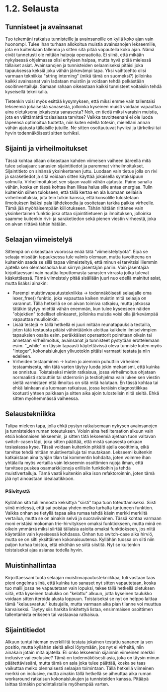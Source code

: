 # 1.2. Selausta


## Tunnisteet ja avainsanat

Tuo tekemäni ratkaisu tunnisteille ja avainsanoille on kyllä koko ajan vain huonompi.
Tulee ihan turhaan allokoitua muistia avainsanojen lekseemille, jota en kuitenkaan
tallenna ja sitten sitä pitää vapautella koko ajan. Nämä eivät tunnetusti ole mitään
halpoja operaatioita. Ei siinä, että mikään nykyisessä ohjelmassa olisi erityisen halpaa,
mutta hyvä pitää mielessä tällaiset asiat. Avainsanojen ja tunnisteiden selaamiseksi
pitäisi joka tapauksessa keksiä joku vähän järkevämpi tapa. Yksi vaihtoehto olisi varmaan
tekniikka "string interning" (mikä tämä on suomeksi?) jolloinka kaikki avainsanat vain
ladataan muistiin ja voidaan tehdä pelkästään osoitinvertailuja. Samaan rahaan oikeastaan
kaikki tunnisteet voitaisiin tehdä kyseisellä tekniikalla.

Tietenkin voisi myös esittää kysymyksen, että miksi emme vain tallentaisi lekseemiä
jokaisesta sanasesta, jolloinka kyseinen muisti voidaan vapauttaa aina oletuksena jokaisesta
sanasesta? Noh, en tiedä miksi varaisin muistia, jota en välttämättä tosiasiassa tarvitse?
Vaikka tavoitteenani ei ole luoda läpeensä optimoitua tuotetta, niin kuten edellä totesin,
mielelläni annan vähän ajatusta tällaisille jutuille. Ne sitten osottautuvat hyviksi ja
tärkeiksi tai hyvin todennäköisesti sitten turhiksi.


## Sijainti ja virheilmoitukset

Tässä kohtaa ollaan oikeastaan kahden viimeisen vaiheen ääreellä mitä tulee selaajaan:
sanasien sijaintitiedot ja paremmat virheilmoitukset. Sijaintitieto on sinänsä yksinkertanen
juttu. Luodaan vain tietue jolla on rivi ja saraketiedot ja sitä voidaan sitten käyttää
jokaisella syntaksipuun solmulla. Virheilmoitukset sen sijaan vaatii vähän ajatusta. Paino
sanalla vähän, koska en tässä kohtaa ihan liikaa halua sille antaa energiaa. Tulin kuitenkin
siihen tulokseen, että tällä kertaa en ala luomaan sellaisia virheilmoituksia, jota tein
tulkin kanssa, että konsolille tulostetaan ilmoituksen lisäksi pala lähdekoodia ja osoitetaan
tarkka paikka virheelle. Tämä jää myöhäisempään kiillotukseen. Tähän hätään riittänee vain
yksinkertainen funktio joka ottaa sijaintitietueen ja ilmoituksen, jolloinka saamme kuitenkin
rivi- ja saraketiedon sekä pienen viestin virheestä, joka on aivan riittävä tähän hätään.


## Selaajan viimeistelyä

Sittempä on oikeastaan vuorossa enää tätä "viimeistelytyötä". Eipä se selaaja missään tapauksessa
tule valmis olemaan, mutta tavoitteena on kuitenkin saada se sillä tapaa viimeisteltyä, että
minun ei tarvitsisi liiemmin ajatella sen olemassaoloa kun siirryn jäsentäjän pariin. Voin
jäsentäjää kirjoittaessani vain nauttia loputtomasta sanasten virrasta jotka tulevat käskettäessä.
Tämä viimeistely pitää sisällään juuri nuo edellä mainitut asiat, mutta lisäksi ainakin:

* Parempi muistinvapautustekniikka -> todennäköisesti selaajalle oma lexer_free() funktio, joka
vapauttaa kaiken muistin mitä selaaja on varannut. Tällä hetkellä se on aivan toimiva ratkaisu, 
mutta jatkossa tätäkin täytyy miettiä vähän enemmän, kun tulee kyseeseen näiden "objektien"
todelliset elinkaaret, jolloinka muistia voisi olla järkevämpää vapauttaa muulloinkin.
* Lisää testejä -> tällä hetkellä ei juuri mitään reunatapauksia testailla, joten tätä testausta
pitäisi vähintäänkin aloittaa kaikkein ilmiselvimpien tapauksien osalta esim. peräkkäiset 
operaattorit poimitaan oikein tai annetaan virheilmoitus, avainsanat ja tunnisteet pystytään
erottelemaan esim. "\_while" on täysin tapaasti käytettävissä oleva tunniste kuten myös "integer",
kokonaislukujen ylivuotokin pitäisi varmasti testata ja niin edelleen.
* Virheiden testaaminen -> kuten jo aiemmin puhuttiin virheiden testaamisesta, niin tätä varten
täytyy luoda jokin mekanismi, että kuinka se onnistuu. Toistaiseksi mietin ratkaisua, jossa
virheilmoitus ohjataan normaalisti stdouttiin tai stderroriin ja testiohjelma vain lukee sen
viestin sieltä varmistaen että ilmoitus on sitä mitä halutaan. En tässä kohtaa tai ehkä lainkaan
ala luomaan ratkaisua, jossa keräisin diagnostiikkaa kootusti yhteen paikkaan ja sitten aika
ajoin tulostelisin niitä sieltä. Ehkä sitten myöhemmässä vaiheessa.


## Selaustekniikka

Tulipa mieleen tapa, jolla ehkä pystyn ratkaisemaan nykysen avainsanojen ja tunnisteiden ruman
toteutuksen. Voisin aina heti iteraation alkuun vain etsiä kokonaisen lekseemin, ja sitten tätä
lekseemiä ajetaan tuon valtavan switch-casen läpi, joka sitten päättää, että mistä sanasesta
onkaan tosiasiassa kyse. Tässä voidaan kuitenkin pitkälti ajella osoittimia, eikä tarvitse 
tehdä mitään muistivertailuja tai muutakaan. Lekseemi kuitenkin katkaistaan aina tyhjän tilan tai
kommentin kohdalta, joten voimme ihan yhtälailla myös vertailla vain lekseemin osoittimien rajoja 
ilman, että tarvitsee puskea osamarkkijonoja erillisiin funktioihin ja tehdä muistivertailuja.
Tämä vaatii kuitenkin aika ison refaktoroinnin, joten tämä jää nyt ainoastaan idealaatikkoon.

### Päivitystä

Kyllähän sitä tuli lennosta keksittyä "siisti" tapa tuon toteuttamiseksi. Siisti siinä mielessä,
että sai poistaa yhden melko turhalta tuntuneen funktion. Vaikka onhan se tietyllä tapaa aika rumaa
tehdä käsin merkki merkiltä vertailua, mutta se on ainakin selvä ja suoraviivainen. Tässä kohtaa
varmaan moni eristäisi mokoman trie-hirvityksen omaksi funktiokseen, mutta minä en oikein ymmärrä
miksi siirtää tällaisia asioita omaksi funktiokseen, jos niitä käytetään vain kyseisessä kohdassa.
Onhan tuo switch-case aika hirviö, mutta se on silti yksittäinen kokonaisuutensa. Kyllähän tuossa
on silti niin paljon turhaa toistoa, että eiköhän se siitä siistitä. Nyt se kuitenkin toistaiseksi
ajaa asiansa todella hyvin.


## Muistinhallintaa

Kirjoittaessani tuota selaajan muistinvapautustekniikkaa, tuli vastaan taas pieni ongelma siinä,
että kuinka tuo sanaset nyt sitten vapautetaan, koska tuo malli jossa ne vapautetaan vain lopuksi,
tekee tällä hetkellä oletuksen siitä, että kyseinen taulukko on "kelattu" alkuun, jotta kyseinen
taulukko voidaan sitten iteroida alusta loppuun. Toistaiseksi se nyt on helppo laittaa tämä
"kelausvastuu" kutsujalle, mutta varmaan aika pian tilanne voi muuttua karvaiseksi. Täytyy siis
harkita linkitettyä listaa, ensimmäisen osoittimen tallentamista erikseen tai vastaavaa ratkaisua.


## Sijaintitiedot

Alkuun tuntui hieman overkilliltä testata jokainen testattu sananen ja sen positio, mutta kyllähän 
sieltä alkoi löytymään, jos nyt ei virheitä, niin ainakain jotain mitä ajatella. Eli onko lekseemin
sijainnin viimeinen merkki inclusive vai exclusive? Tämä on todennäköisesti asia, joka on täysin
minun päätettävissäni, mutta tämä on asia joka tulee päättää, koska se taas vaikuttaa melko olennaisesti
selaajan toimintaan. Tällä hetkellä viimeinen merkki on inclusive, mutta ainakin tällä hetkellä se
aiheuttaa aika ruman workaround ratkaisun kokonaislukujen ja tunnisteiden kanssa. Pitääpä laittaa
tämäkin pohdintalistalle myöhempää varten.
